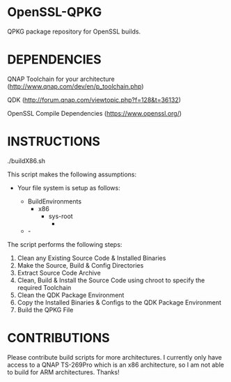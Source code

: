 OpenSSL-QPKG
============

QPKG package repository for OpenSSL builds.


DEPENDENCIES
============

QNAP Toolchain for your architecture (http://www.qnap.com/dev/en/p_toolchain.php)

QDK (http://forum.qnap.com/viewtopic.php?f=128&t=36132)

OpenSSL Compile Dependencies (https://www.openssl.org/)


INSTRUCTIONS
============

./buildX86.sh

This script makes the following assumptions:
  - Your file system is setup as follows:
    <Root Folder>
	  - BuildEnvironments
	    - x86
		  - sys-root
		    - <Contents of sys-root folder from QNAP Toolchain>
	  - <OpenSSL Package Folder>
	    - <Contents of the git repository>
		
The script performs the following steps:
  1. Clean any Existing Source Code & Installed Binaries
  2. Make the Source, Build & Config Directories
  3. Extract Source Code Archive
  4. Clean, Build & Install the Source Code using chroot to specify the required Toolchain
  5. Clean the QDK Package Environment
  6. Copy the Installed Binaries & Configs to the QDK Package Environment
  7. Build the QPKG File


CONTRIBUTIONS
=============

Please contribute build scripts for more architectures.  I currently only have access to a 
QNAP TS-269Pro which is an x86 architecture, so I am not able to build for ARM architectures.
Thanks!